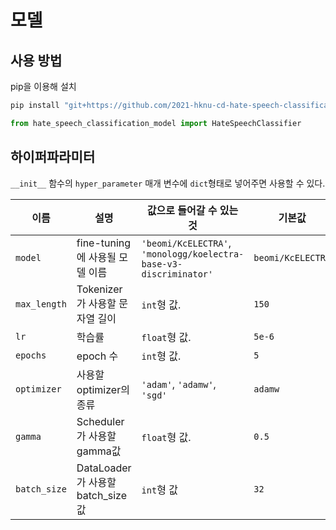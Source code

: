 # 모델

## 사용 방법

pip을 이용해 설치

```sh
pip install "git+https://github.com/2021-hknu-cd-hate-speech-classification/model.git"
```

```py
from hate_speech_classification_model import HateSpeechClassifier
```

## 하이퍼파라미터

`__init__` 함수의 `hyper_parameter` 매개 변수에 `dict`형태로 넣어주면 사용할 수 있다.

| 이름           | 설명                           | 값으로 들어갈 수 있는 것                                                    | 기본값               |
| ------------ | ---------------------------- | ----------------------------------------------------------------- | ----------------- |
| `model`      | fine-tuning에 사용될 모델 이름       | `'beomi/KcELECTRA'`, `'monologg/koelectra-base-v3-discriminator'` | `beomi/KcELECTRA` |
| `max_length` | Tokenizer가 사용할 문자열 길이        | `int`형 값.                                                         | `150`             |
| `lr`         | 학습률                          | `float`형 값.                                                       | `5e-6`            |
| `epochs`     | epoch 수                      | `int`형 값.                                                         | `5`               |
| `optimizer`  | 사용할 optimizer의 종류            | `'adam'`, `'adamw'`, `'sgd'`                                      | `adamw`           |
| `gamma`      | Scheduler가 사용할 gamma값        | `float`형 값.                                                       | `0.5`             |
| `batch_size` | DataLoader가 사용할 batch_size 값 | `int`형 값                                                          | `32`              |
